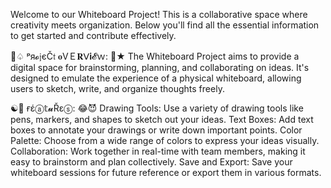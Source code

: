 Welcome to our Whiteboard Project! This is a collaborative space where creativity meets organization. Below you'll find all the essential information to get started and contribute effectively.

💛♤  ᵖя𝓸𝔧єČ𝔱 𝐨VＥ𝐑ᐯ𝐢𝓔ｗ:  🍪★
The Whiteboard Project aims to provide a digital space for brainstorming, planning, and collaborating on ideas. It's designed to emulate the experience of a physical whiteboard, allowing users to sketch, write, and organize thoughts freely.

☯👹  ғέⓐ𝕥𝓾Řεⓢ:  😂😈
Drawing Tools: Use a variety of drawing tools like pens, markers, and shapes to sketch out your ideas.
Text Boxes: Add text boxes to annotate your drawings or write down important points.
Color Palette: Choose from a wide range of colors to express your ideas visually.
Collaboration: Work together in real-time with team members, making it easy to brainstorm and plan collectively.
Save and Export: Save your whiteboard sessions for future reference or export them in various formats.
